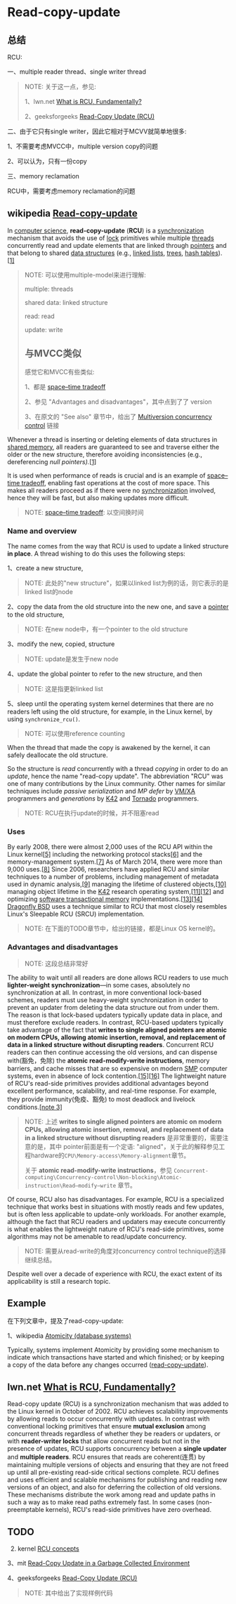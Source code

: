 # Read-copy-update

## 总结

RCU:

一、multiple reader thread、single writer thread

> NOTE: 关于这一点，参见:
>
> 1、lwn.net [What is RCU, Fundamentally?](https://lwn.net/Articles/262464/)
>
> 2、geeksforgeeks [Read-Copy Update (RCU)](https://www.geeksforgeeks.org/read-copy-update-rcu/)

二、由于它只有single writer，因此它相对于MCVV就简单地很多:

1、不需要考虑MVCC中，multiple version copy的问题

2、可以认为，只有一份copy

三、memory reclamation

RCU中，需要考虑memory reclamation的问题

## wikipedia [Read-copy-update](https://en.wikipedia.org/wiki/Read-copy-update)

In [computer science](https://en.wikipedia.org/wiki/Computer_science), **read-copy-update** (**RCU**) is a [synchronization](https://en.wikipedia.org/wiki/Synchronization_(computer_science)) mechanism that avoids the use of [lock](https://en.wikipedia.org/wiki/Lock_(computer_science)) primitives while multiple [threads](https://en.wikipedia.org/wiki/Thread_(computing)) concurrently read and update elements that are linked through [pointers](https://en.wikipedia.org/wiki/Pointer_(computer_programming)) and that belong to shared [data structures](https://en.wikipedia.org/wiki/Data_structure) (e.g., [linked lists](https://en.wikipedia.org/wiki/Linked_lists), [trees](https://en.wikipedia.org/wiki/Tree_(data_structure)), [hash tables](https://en.wikipedia.org/wiki/Hash_table)).[[1\]](https://en.wikipedia.org/wiki/Read-copy-update#cite_note-:0-1)

> NOTE: 可以使用multiple-model来进行理解: 
>
> multiple: threads
>
> shared data: linked structure
>
> read:  read
>
> update: write
>
> ## 与MVCC类似
>
> 感觉它和MVCC有些类似:
>
> 1、都是  [space–time tradeoff](https://en.wikipedia.org/wiki/Space–time_tradeoff)
>
> 2、参见 "Advantages and disadvantages"，其中点到了了 version
>
> 3、在原文的 "See also" 章节中，给出了 [Multiversion concurrency control](http://en.wiki.sxisa.org/wiki/Multiversion_concurrency_control) 链接
>
> 

Whenever a thread is inserting or deleting elements of data structures in [shared memory](https://en.wikipedia.org/wiki/Shared_memory), all readers are guaranteed to see and traverse either the older or the new structure, therefore avoiding inconsistencies (e.g., dereferencing *null pointers).*[[1\]](https://en.wikipedia.org/wiki/Read-copy-update#cite_note-:0-1)



It is used when performance of reads is crucial and is an example of [space–time tradeoff](https://en.wikipedia.org/wiki/Space–time_tradeoff), enabling fast operations at the cost of more space. This makes all readers proceed as if there were no [synchronization](https://en.wikipedia.org/wiki/Synchronization_(computer_science)) involved, hence they will be fast, but also making updates more difficult.

> NOTE:  [space–time tradeoff](https://en.wikipedia.org/wiki/Space–time_tradeoff): 以空间换时间

### Name and overview

The name comes from the way that RCU is used to update a linked structure **in place**. A thread wishing to do this uses the following steps:

1、create a new structure,

> NOTE: 此处的"new structure"，如果以linked list为例的话，则它表示的是linked list的node

2、copy the data from the old structure into the new one, and save a [pointer](https://en.wikipedia.org/wiki/Pointer_(computer_programming)) to the old structure,

> NOTE: 在new node中，有一个pointer to the old structure

3、modify the new, copied, structure

> NOTE: update是发生于new node

4、update the global pointer to refer to the new structure, and then

> NOTE: 这是指更新linked list

5、sleep until the operating system kernel determines that there are no readers left using the old structure, for example, in the Linux kernel, by using `synchronize_rcu()`.

> NOTE: 可以使用reference counting

When the thread that made the copy is awakened by the kernel, it can safely deallocate the old structure.

So the structure is *read* concurrently with a thread *copying* in order to do an *update*, hence the name "read-copy update". The abbreviation "RCU" was one of many contributions by the Linux community. Other names for similar techniques include *passive serialization* and *MP defer* by [VM/XA](https://en.wikipedia.org/wiki/VM_(Operating_system)) programmers and *generations* by [K42](https://en.wikipedia.org/wiki/K42) and [Tornado](https://web.archive.org/web/20140102191807/http://www.eecg.toronto.edu/~tornado/) programmers.

> NOTE: RCU在执行update的时候，并不阻塞read

### Uses

By early 2008, there were almost 2,000 uses of the RCU API within the Linux kernel[[5\]](https://en.wikipedia.org/wiki/Read-copy-update#cite_note-7) including the networking protocol stacks[[6\]](https://en.wikipedia.org/wiki/Read-copy-update#cite_note-8) and the memory-management system.[[7\]](https://en.wikipedia.org/wiki/Read-copy-update#cite_note-9) As of March 2014, there were more than 9,000 uses.[[8\]](https://en.wikipedia.org/wiki/Read-copy-update#cite_note-10) Since 2006, researchers have applied RCU and similar techniques to a number of problems, including management of metadata used in dynamic analysis,[[9\]](https://en.wikipedia.org/wiki/Read-copy-update#cite_note-11) managing the lifetime of clustered objects,[[10\]](https://en.wikipedia.org/wiki/Read-copy-update#cite_note-12) managing object lifetime in the [K42](https://en.wikipedia.org/wiki/K42) research operating system,[[11\]](https://en.wikipedia.org/wiki/Read-copy-update#cite_note-13)[[12\]](https://en.wikipedia.org/wiki/Read-copy-update#cite_note-14) and optimizing [software transactional memory](https://en.wikipedia.org/wiki/Software_transactional_memory) implementations.[[13\]](https://en.wikipedia.org/wiki/Read-copy-update#cite_note-15)[[14\]](https://en.wikipedia.org/wiki/Read-copy-update#cite_note-16) [Dragonfly BSD](https://en.wikipedia.org/wiki/Dragonfly_BSD) uses a technique similar to RCU that most closely resembles Linux's Sleepable RCU (SRCU) implementation.

> NOTE: 在下面的TODO章节中，给出的链接，都是Linux OS kernel的。

### Advantages and disadvantages

> NOTE: 这段总结非常好

The ability to wait until all readers are done allows RCU readers to use much **lighter-weight synchronization**—in some cases, absolutely no synchronization at all. In contrast, in more conventional lock-based schemes, readers must use heavy-weight synchronization in order to prevent an updater from deleting the data structure out from under them. The reason is that lock-based updaters typically update data in place, and must therefore exclude readers. In contrast, RCU-based updaters typically take advantage of the fact that **writes to single aligned pointers are atomic on modern CPUs, allowing atomic insertion, removal, and replacement of data in a linked structure without disrupting readers**. Concurrent RCU readers can then continue accessing the old versions, and can dispense with(豁免，免除) the **atomic read-modify-write instructions**, memory barriers, and cache misses that are so expensive on modern [SMP](https://en.wikipedia.org/wiki/Symmetric_multiprocessing) computer systems, even in absence of lock contention.[[15\]](https://en.wikipedia.org/wiki/Read-copy-update#cite_note-17)[[16\]](https://en.wikipedia.org/wiki/Read-copy-update#cite_note-18) The lightweight nature of RCU's read-side primitives provides additional advantages beyond excellent performance, scalability, and real-time response. For example, they provide immunity(免疫、豁免) to most deadlock and livelock conditions.[[note 3\]](https://en.wikipedia.org/wiki/Read-copy-update#cite_note-19)

> NOTE: 上述 **writes to single aligned pointers are atomic on modern CPUs, allowing atomic insertion, removal, and replacement of data in a linked structure without disrupting readers** 是非常重要的，需要注意的是，其中 pointer前面是有一个定语: "aligned"，关于此的解释参见工程hardware的`CPU\Memory-access\Memory-alignment`章节。
>
> 关于  **atomic read-modify-write instructions**，参见 `Concurrent-computing\Concurrency-control\Non-blocking\Atomic-instruction\Read–modify–write` 章节。

Of course, RCU also has disadvantages. For example, RCU is a specialized technique that works best in situations with mostly reads and few updates, but is often less applicable to update-only workloads. For another example, although the fact that RCU readers and updaters may execute concurrently is what enables the lightweight nature of RCU's read-side primitives, some algorithms may not be amenable to read/update concurrency.

> NOTE: 需要从read-write的角度对concurrency control technique的选择继续总结。

Despite well over a decade of experience with RCU, the exact extent of its applicability is still a research topic.

## Example

在下列文章中，提及了read-copy-update:

1、wikipedia [Atomicity (database systems)](https://en.wikipedia.org/wiki/Atomicity_(database_systems))

Typically, systems implement Atomicity by providing some mechanism to indicate which transactions have started and which finished; or by keeping a copy of the data before any changes occurred ([read-copy-update](https://en.wikipedia.org/wiki/Read-copy-update)).

## lwn.net [What is RCU, Fundamentally?](https://lwn.net/Articles/262464/)

Read-copy update (RCU) is a synchronization mechanism that was added to the Linux kernel in October of 2002. RCU achieves scalability improvements by allowing reads to occur concurrently with updates. In contrast with conventional locking primitives that ensure **mutual exclusion** among concurrent threads regardless of whether they be readers or updaters, or with **reader-writer locks** that allow concurrent reads but not in the presence of updates, RCU supports concurrency between a **single updater** and **multiple readers**. RCU ensures that reads are coherent(连贯) by maintaining multiple versions of objects and ensuring that they are not freed up until all pre-existing read-side critical sections complete. RCU defines and uses efficient and scalable mechanisms for publishing and reading new versions of an object, and also for deferring the collection of old versions. These mechanisms distribute the work among read and update paths in such a way as to make read paths extremely fast. In some cases (non-preemptable kernels), RCU's read-side primitives have zero overhead.



## TODO



2) kernel [RCU concepts](https://www.kernel.org/doc/html/latest/RCU/index.html)

3、mit [Read-Copy Update in a Garbage Collected Environment](https://math.mit.edu/research/highschool/primes/materials/2016/conf/10-1%20Sheth-Welling-Sheth.pdf)

4、geeksforgeeks [Read-Copy Update (RCU)](https://www.geeksforgeeks.org/read-copy-update-rcu/)

> NOTE: 其中给出了实现样例代码